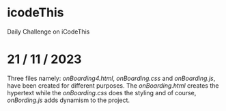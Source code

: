 # icodeThis
Daily Challenge on iCodeThis

# 21 / 11 / 2023

Three files namely: _onBoarding4.html_, _onBoarding.css_ and _onBoarding.js_, have been created for different purposes. The _onBoarding.html_ creates the hypertext while the _onBoarding.css_ does the styling and of course, _onBording.js_ adds dynamism to the project.
